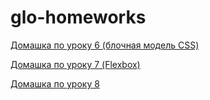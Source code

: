 # glo-homeworks
<a href="https://i-kasparova.github.io/glo-homeworks/l06%20%D0%B1%D0%BB%D0%BE%D1%87%D0%BD%D0%B0%D1%8F%20%D0%BC%D0%BE%D0%B4%D0%B5%D0%BB%D1%8C%20CSS/" target="_blank">Домашка по уроку 6 (блочная модель CSS)</a>

<a href="https://i-kasparova.github.io/glo-homeworks/l07%20flexbox/" target="_blank">Домашка по уроку 7 (Flexbox)</a>

<a href="https://github.com/i-kasparova/glo-homeworks/tree/main/less08/" target="_blank">Домашка по уроку 8</a>
